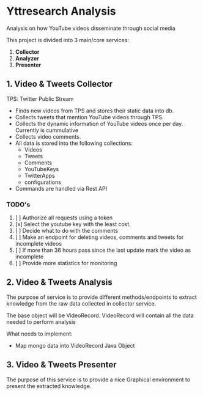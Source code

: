 # Yttresearch Analysis

Analysis on how YouTube videos disseminate through social media

This project is divided into 3 main/core services:

1. **Collector**
2. **Analyzer**
3. **Presenter**

## 1. Video & Tweets Collector
TPS: Twitter Public Stream
* Finds new videos from TPS and stores their static data into db.
* Collects tweets that mention YouTube videos through TPS.
* Collects the dynamic information of YouTube videos once per day. Currently is cummulative
* Collects video comments.
* All data is stored into the following collections:  
  * Videos
  * Tweets
  * Comments
  * YouTubeKeys
  * TwitterApps
  * configurations
* Commands are handled via Rest API

### TODO's
1. [ ] Authorize all requests using a token
2. [x] Select the youtube key with the least cost.
3. [ ] Decide what to do with the comments
4. [ ] Make an endpoint for deleting videos, comments and tweets for incomplete videos
5. [ ] If more than 36 hours pass since the last update mark the video as incomplete
6. [ ] Provide more statistics for monitoring

## 2. Video & Tweets Analysis

The purpose of service is to provide different methods/endpoints to extract knowledge from the raw data collected in collector service.

The base object will be VideoRecord. VideoRecord will contain all the data needed to perform analysis

What needs to implement:
  * Map mongo data into VideoRecord Java Object

## 3. Video & Tweets Presenter

The purpose of this service is to provide a nice Graphical environment to present the extracted knowledge.
